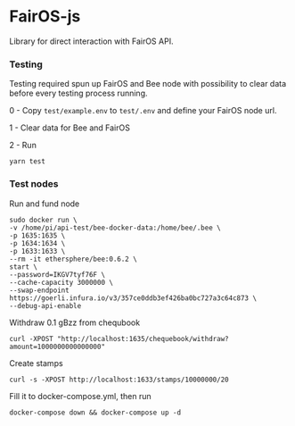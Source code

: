# FairOS-js

Library for direct interaction with FairOS API.

### Testing

Testing required spun up FairOS and Bee node with possibility to clear data before every testing process running.

0 - Copy `test/example.env` to `test/.env` and define your FairOS node url.

1 - Clear data for Bee and FairOS

2 - Run

`yarn test`

### Test nodes

Run and fund node

```
sudo docker run \
-v /home/pi/api-test/bee-docker-data:/home/bee/.bee \
-p 1635:1635 \
-p 1634:1634 \
-p 1633:1633 \
--rm -it ethersphere/bee:0.6.2 \
start \
--password=IKGV7tyf76F \
--cache-capacity 3000000 \
--swap-endpoint https://goerli.infura.io/v3/357ce0ddb3ef426ba0bc727a3c64c873 \
--debug-api-enable
```

Withdraw 0.1 gBzz from chequbook

`curl -XPOST "http://localhost:1635/chequebook/withdraw?amount=1000000000000000"`

Create stamps

`curl -s -XPOST http://localhost:1633/stamps/10000000/20`


Fill it to docker-compose.yml, then run

`docker-compose down && docker-compose up -d`
